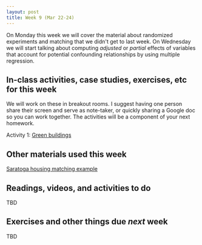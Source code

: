 ```yaml
---
layout: post
title: Week 9 (Mar 22-24)
---
```


On Monday this week we will cover the material about randomized experiments and matching that we didn't get to last week.
On Wednesday we will start talking about computing *adjusted* or *partial* effects of variables that account for potential confounding relationships by using multiple regression.

##  In-class activities, case studies, exercises, etc for this week

We will work on these in breakout rooms. I suggest having one person share their screen and serve as note-taker, 
or quickly sharing a Google doc so you can work together. The activities will be a component of your next homework.

Activity 1: [Green buildings](../files/green_buildings)

## Other materials used this week

[Saratoga housing matching example](../files/saratoga_fireplaces_matching.R)

## Readings, videos, and activities to do

TBD

## Exercises and other things due *next* week

TBD
